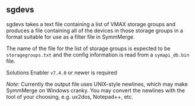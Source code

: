 sgdevs
---

sgdevs takes a text file containing a list of VMAX storage groups and produces a file containing all of the devices in those storage groups in a format suitable for use as a filter file in SymmMerge.

The name of the file for the list of storage groups is expected to be `storagegroups.txt` and the config information is read from a `symapi_db.bin` file.

Solutions Enabler `v7.4.0` or newer is required

*Note:* Currently the output file uses UNIX-style newlines, which may make SymmMerge on Windows cranky. You may convert the newlines with the tool of your choosing, e.g. ux2dos, Notepad++, etc.  